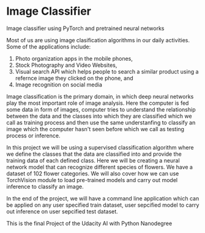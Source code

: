 # Image Classifier
Image classifier using PyTorch and pretrained neural networks

Most of us are using image clasification algorithms in our daily activities. Some of the applications include:
1. Photo organization apps in the mobile phones,
2. Stock Photography and Video Websites,
3. Visual search API which helps people to search a similar product using a refernce image they clicked on the phone, and
4. Image recognition on social media

Image classification is the primary domain, in which deep neural networks play the most important role of image analysis. Here the computer is fed some data in form of images, computer tries to understand the relationship between the data and the classes into which they are classified which we call as training process and then use the same understanfing to classify an image which the computer hasn't seen before which we call as testing process or inference.

In this project we will be using a supervised classification algorithm where we define the classes that the data are classified into and provide the training data of each defined class. Here we will be creating a neural network model that can recognize different species of flowers. We have a dataset of 102 flower categories. We will also cover how we can use TorchVision module to load pre-trained models and carry out model inference to classify an image.

In the end of the project, we will have a command line application which can be applied on any user specified train dataset, user sepcified model to carry out inference on user sepcified test dataset.

This is the final Project of the Udacity AI with Python Nanodegree
